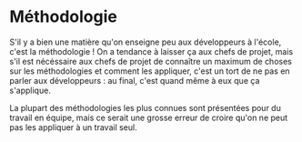 # Méthodologie

S'il y a bien une matière qu'on enseigne peu aux développeurs à l'école, c'est la méthodologie !
On a tendance à laisser ça aux chefs de projet, mais s'il est nécéssaire aux chefs de projet de connaître un maximum de choses sur les méthodologies et comment les appliquer, c'est un tort de ne pas en parler aux développeurs : au final, c'est quand même à eux que ça s'applique.

La plupart des méthodologies les plus connues sont présentées pour du travail en équipe, mais ce serait une grosse erreur de croire qu'on ne peut pas les appliquer à un travail seul.
